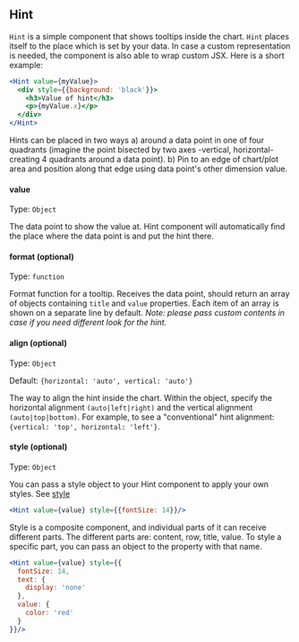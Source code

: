 ## Hint

<!-- INJECT:"DynamicComplexEdgeHintsWithLink" -->

`Hint` is a simple component that shows tooltips inside the chart. `Hint` places itself to the place which is set by your data. In case a custom representation is needed, the component is also able to wrap custom JSX. Here is a short example:

```jsx
<Hint value={myValue}>
  <div style={{background: 'black'}}>
    <h3>Value of hint</h3>
    <p>{myValue.x}</p>
  </div>
</Hint>
```


<!-- INJECT:"DynamicHintsWithLink" -->
<!-- INJECT:"DynamicSimpleEdgeHintsWithLink" -->

Hints can be placed in two ways
a) around a data point in one of four quadrants (imagine the point bisected
   by two axes -vertical, horizontal- creating 4 quadrants around a data
   point).
b) Pin to an edge of chart/plot area and position along that edge
   using data point's other dimension value.

<!-- INJECT:"StaticHintsWithLink" -->

#### value

Type: `Object`

The data point to show the value at. Hint component will automatically find the place where the data point is and put the hint there.

#### format (optional)

Type: `function`

Format function for a tooltip. Receives the data point, should return an array of objects containing `title` and `value` properties. Each item of an array is shown on a separate line by default.
_Note: please pass custom contents in case if you need different look for the hint._

#### align (optional)

Type: `Object`

Default: `{horizontal: 'auto', vertical: 'auto'}`

The way to align the hint inside the chart. Within the object, specify the horizontal alignment `(auto|left|right)` and the vertical alignment `(auto|top|bottom)`. For example, to see a "conventional" hint alignment: `{vertical: 'top', horizontal: 'left'}`.

<!-- INJECT:"DynamicSimpleTopEdgeHintsWithLink" -->

#### style (optional)

Type: `Object`

You can pass a style object to your Hint component to apply your own styles. See [style](style.md)
```jsx
<Hint value={value} style={{fontSize: 14}}/>
```

Style is a composite component, and individual parts of it can receive different parts.
The different parts are: content, row, title, value. To style a specific part, you can pass an object to the property with that name.
```jsx
<Hint value={value} style={{
  fontSize: 14,
  text: {
    display: 'none'
  },
  value: {
    color: 'red'
  }
}}/>
```

<!-- INJECT:"DynamicProgrammaticRightEdgeHintsWithLink" -->
